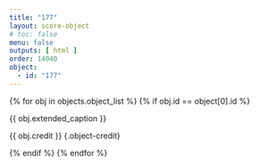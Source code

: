 ```yaml
---
title: "177"
layout: score-object
# toc: false
menu: false
outputs: [ html ]
order: 14040
object:
  - id: "177"
---
```


{% for obj in objects.object_list %}
{% if obj.id == object[0].id %}

{{ obj.extended_caption }}

{{ obj.credit }} {.object-credit}

{% endif %}
{% endfor %}
